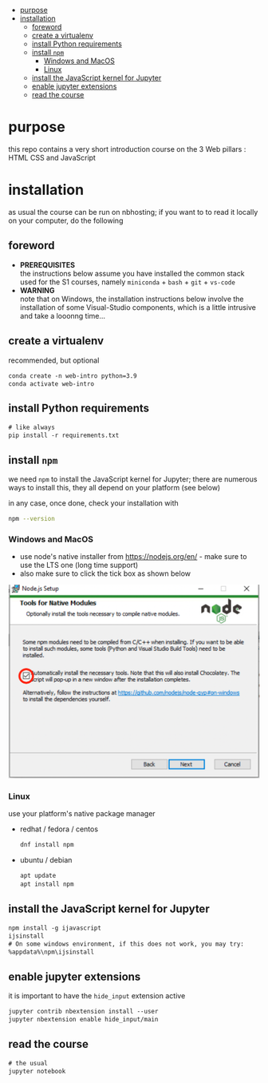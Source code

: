 - [purpose](#purpose)
- [installation](#installation)
  - [foreword](#foreword)
  - [create a virtualenv](#create-a-virtualenv)
  - [install Python requirements](#install-python-requirements)
  - [install `npm`](#install-npm)
    - [Windows and MacOS](#windows-and-macos)
    - [Linux](#linux)
  - [install the JavaScript kernel for Jupyter](#install-the-javascript-kernel-for-jupyter)
  - [enable jupyter extensions](#enable-jupyter-extensions)
  - [read the course](#read-the-course)


# purpose

this repo contains a very short introduction course on the 3 Web pillars : HTML CSS and JavaScript

# installation

as usual the course can be run on nbhosting; if you want to  to read it locally
on your computer, do the following


## foreword

* **PREREQUISITES**  
  the instructions below assume you have installed the common stack used for the
  S1 courses, namely `miniconda` + `bash` + `git` + `vs-code`
* **WARNING**  
  note that on Windows, the installation instructions below involve the
  installation of some Visual-Studio components, which is a little intrusive and
  take a looonng time...

## create a virtualenv

recommended, but optional

```
conda create -n web-intro python=3.9
conda activate web-intro
```

## install Python requirements

```
# like always
pip install -r requirements.txt
```

## install `npm`

we need `npm` to install the JavaScript kernel for Jupyter;
there are numerous ways to install this, they all depend on your platform (see below)

in any case, once done, check your installation with

```bash
npm --version
```

### Windows and MacOS

* use node's native installer from <https://nodejs.org/en/> - make sure to use the LTS one (long time support)
* also make sure to click the tick box as shown below

![](media/nodejs-setup-option.png)

### Linux

use your platform's native package manager

* redhat / fedora / centos

  ```bash
  dnf install npm
  ```

* ubuntu / debian

  ```bash
  apt update
  apt install npm
  ```

## install the JavaScript kernel for Jupyter

```
npm install -g ijavascript
ijsinstall
# On some windows environment, if this does not work, you may try: %appdata%\npm\ijsinstall
```

## enable jupyter extensions

it is important to have the `hide_input` extension active

```
jupyter contrib nbextension install --user
jupyter nbextension enable hide_input/main
```

## read the course

```
# the usual
jupyter notebook
```
